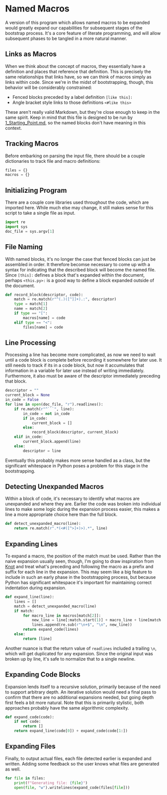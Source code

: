 # Named Macros

A version of this program which allows named macros to be expanded would greatly expand our capabilities for subsequent stages of the bootstrap process. It's a core feature of literate programming, and will allow subsequent phases to be tangled in a more natural manner.

## Links as Macros

When we think about the concept of macros, they essentially have a definition and places that reference that definition. This is precisely the same relationships that links have, so we can think of macros simply as links within code. Since we're in the midst of bootstrapping, though, this behavior will be considerably constrained:

* Fenced blocks preceded by a label definition `[like this]:`
* Angle bracket style links to those definitions `<#like this>`

These aren't really valid Markdown, but they're close enough to keep in the same spirit. Keep in mind that this file is designed to be run by [1_Starting_Point.md](1_Starting_Point.md), so the named blocks don't have meaning in this context.

## Tracking Macros

Before embarking on parsing the input file, there should be a couple dictionaries to track file and macro definitions:

```python
files = {}
macros = {}
```

## Initializing Program

There are a couple core libraries used throughout the code, which are imported here. While much else may change, it still makes sense for this script to take a single file as input.

```python
import re
import sys
doc_file = sys.argv[1]
```

## File Naming

With named blocks, it's no longer the case that fenced blocks can just be assembled in order. It therefore becomse necessary to come up with a syntax for indicating that the described block will become the named file. Since `[this]:` defines a block that's expanded within the document, perhaps `<this.py>:` is a good way to define a block expanded outside of the document.

```python
def record_block(descriptor, code):
    match = re.match(r"^(.)([^]]+).:", descriptor)
    type = match[1]
    name = match[2]
    if type == "[":
        macros[name] = code
    elif type == "<":
        files[name] = code
```

## Line Processing

Processing a line has become more complicated, as now we need to wait until a code block is complete before recording it somewhere for later use. It still needs to track if its in a code block, but now it accumulates that information in a variable for later use instead of writing immediately. Furthermore, it also must be aware of the descriptor immediately preceding that block.

```python
descriptor = ""
current_block = None
in_code = False
for line in open(doc_file, "r").readlines():
    if re.match(r"^```", line):
        in_code = not in_code
        if in_code:
            current_block = []
        else:
            record_block(descriptor, current_block)
    elif in_code:
        current_block.append(line)
    else:
        descriptor = line
```

Eventually this probably makes more sense handled as a class, but the significant whitespace in Python poses a problem for this stage in the bootstrapping.

## Detecting Unexpanded Macros

Within a block of code, it's necessary to identify what macros are unexpanded and where they are. Earlier the code was broken into individual lines to make some logic during the expansion process easier, this makes a line a more appropriate choice here than the full block.

```python
def detect_unexpanded_macro(line):
    return re.match(r".*(<#([^>]+)>).*", line)
```

## Expanding Lines

To expand a macro, the position of the match must be used. Rather than the naive expansion usually seen, though, I'm going to draw inspiration from [Knot](https://github.com/mqsoh/knot) and treat what's preceding and following the macro as a prefix and suffix for each line in the expansion. This may seem like a big feature to include in such an early phase in the bootstrapping process, but because Python has significant whitespace it's important for maintaining correct indentation during expansion.

```python
def expand_line(line):
    lines = []
    match = detect_unexpanded_macro(line)
    if match:
        for macro_line in macros[match[2]]:
            new_line = line[:match.start(1)] + macro_line + line[match.end(1):]
            lines.append(re.sub(r"\n+$", "\n", new_line))
        return expand_code(lines)
    else:
        return [line]
```

Another nuance is that the return value of `readlines` included a trailing `\n`, which will get duplicated for any expansion. Since the original input was broken up by line, it's safe to normalize that to a single newline.

## Expanding Code Blocks

Expansion lends itself to a recursive solution, primarily because of the need to support arbitrary depth. An iterative solution would need a final pass to confirm that there are no additional expansions needed, but going depth first feels a bit more natural. Note that this is primarily stylistic, both approaches probably have the same algorithmic complexity.

```python
def expand_code(code):
    if not code:
        return []
    return expand_line(code[0]) + expand_code(code[1:])
```

## Expanding Files

Finally, to output actual files, each file detected earlier is expanded and written. Adding some feedback so the user knows what files are generated as well.

```python
for file in files:
    print(f"Generating file: {file}")
    open(file, "w").writelines(expand_code(files[file]))
```
